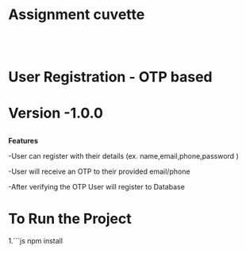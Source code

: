 #  Assignment cuvette

<br><br/>
<h1>User Registration - OTP based</h1>

# Version -1.0.0
##

**Features**


-User can register with their details (ex. name,email,phone,password )

-User will receive an OTP to their provided email/phone

-After verifying the OTP User will register to Database

# To Run the Project

1.```js
npm install
```

